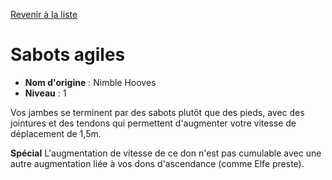 [Revenir à la liste](..)

# Sabots agiles

 * **Nom d'origine** : Nimble Hooves
 * **Niveau** : 1


<p>Vos jambes se terminent par des sabots plutôt que des pieds, avec des jointures et des tendons qui permettent d'augmenter votre vitesse de déplacement de 1,5m.</p>
<p><strong>Spécial</strong> L'augmentation de vitesse de ce don n'est pas cumulable avec une autre augmentation liée à vos dons d'ascendance (comme Elfe preste).</p>